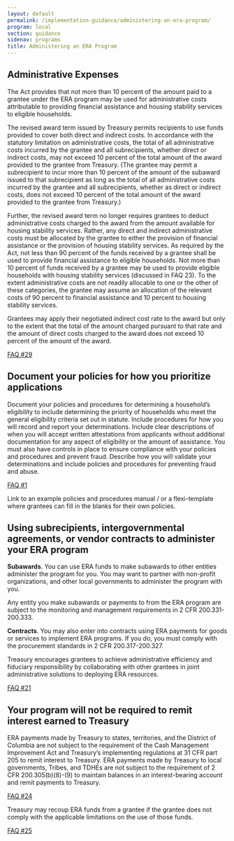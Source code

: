 ```yaml
---
layout: default
permalink: /implementation-guidance/administering-an-era-program/
program: local
section: guidance
sidenav: programs
title: Administering an ERA Program
---
```


## Administrative Expenses

The Act provides that not more than 10 percent of the amount paid to a grantee under the ERA program may be used for administrative costs attributable to providing financial assistance and housing stability services to eligible households. 

The revised award term issued by Treasury permits recipients to use funds provided to cover both direct and indirect costs. In accordance with the statutory limitation on administrative costs, the total of all administrative costs incurred by the grantee and all subrecipients, whether direct or indirect costs, may not exceed 10 percent of the total amount of the award provided to the grantee from Treasury. (The grantee may permit a subrecipient to incur more than 10 percent of the amount of the subaward issued to that subrecipient as long as the total of all administrative costs incurred by the grantee and all subrecipients, whether as direct or indirect costs, does not exceed 10 percent of the total amount of the award provided to the grantee from Treasury.)

Further, the revised award term no longer requires grantees to deduct administrative costs charged to the award from the amount available for housing stability services. Rather, any direct and indirect administrative costs must be allocated by the grantee to either the provision of financial assistance or the provision of housing stability services. As required by the Act, not less than 90 percent of the funds received by a grantee shall be used to provide financial assistance to eligible households. Not more than 10 percent of funds received by a grantee may be used to provide eligible households with housing stability services (discussed in FAQ 23). To the extent administrative costs are not readily allocable to one or the other of these categories, the grantee may assume an allocation of the relevant costs of 90 percent to financial assistance and 10 percent to housing stability services.

Grantees may apply their negotiated indirect cost rate to the award but only to the extent that the total of the amount charged pursuant to that rate and the amount of direct costs charged to the award does not exceed 10 percent of the amount of the award. 

<a href="{{ site.baseurl }}/implementation-guidance/faqs#29" class="era-guidance__faq-reference"><span class="usa-tag">FAQ #29</span></a>

## Document your policies for how you prioritize applications

Document your policies and procedures for determining a household’s eligibility to include determining the priority of households who meet the general eligibility criteria set out in statute. Include procedures for how you will record and report your determinations. 
Include clear descriptions of when you will accept written attestations from applicants without additional documentation for any aspect of eligibility or the amount of assistance. 
You must also have controls in place to ensure compliance with your policies and procedures and prevent fraud. Describe how you will validate your determinations and include policies and procedures for preventing fraud and abuse. 

<a href="{{ site.baseurl }}/implementation-guidance/faqs#1p3" class="era-guidance__faq-reference"><span class="usa-tag">FAQ #1</span></a>

<span class="era-placeholder">
  Link to an example policies and procedures manual / or a flexi-template where grantees can fill in the blanks for their own policies.
</span>

## Using subrecipients, intergovernmental agreements, or vendor contracts to administer your ERA program

**Subawards**. You can use ERA funds to make subawards to other entities administer the program for you. You may want to partner with non-profit organizations, and other local governments to administer the program with you. 

Any entity you make subawards or payments to from the ERA program are subject to the monitoring and management requirements in 2 CFR 200.331-200.333.

**Contracts**. You may also enter into contracts using ERA payments for goods or services to implement ERA programs. If you do, you must comply with the procurement standards in 2 CFR 200.317-200.327. 

Treasury encourages grantees to achieve administrative efficiency and fiduciary responsibility by collaborating with other grantees in joint administrative solutions to deploying ERA resources.

<a href="{{ site.baseurl }}/implementation-guidance/faqs#21" class="era-guidance__faq-reference"><span class="usa-tag">FAQ #21</span></a>

## Your program will not be required to remit interest earned to Treasury

ERA payments made by Treasury to states, territories, and the District of Columbia are not subject to the requirement of the Cash Management Improvement Act and Treasury’s implementing regulations at 31 CFR part 205 to remit interest to Treasury. ERA payments made by Treasury to local governments, Tribes, and TDHEs are not subject to the requirement of 2 CFR 200.305(b)(8)-(9) to maintain balances in an interest-bearing account and remit payments to Treasury. 

<a href="{{ site.baseurl }}/implementation-guidance/faqs#24" class="era-guidance__faq-reference"><span class="usa-tag">FAQ #24</span></a>

Treasury may recoup ERA funds from a grantee if the grantee does not comply with the applicable limitations on the use of those funds.

<a href="{{ site.baseurl }}/implementation-guidance/faqs#25" class="era-guidance__faq-reference"><span class="usa-tag">FAQ #25</span></a>